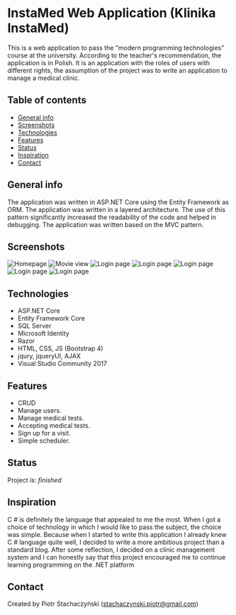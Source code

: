 


# InstaMed Web Application (Klinika InstaMed)
This is a web application to pass the "modern programming technologies" course at the university. According to the teacher's recommendation, the application is in Polish. It is an application with the roles of users with different rights, the assumption of the project was to write an application to manage a medical clinic. 

## Table of contents
* [General info](#general-info)
* [Screenshots](#screenshots)
* [Technologies](#technologies)
* [Features](#features)
* [Status](#status)
* [Inspiration](#inspiration)
* [Contact](#contact)

## General info
The application was written in ASP.NET Core using the Entity Framework as ORM. The application was written in a layered architecture. The use of this pattern significantly increased the readability of the code and helped in debugging. The application was written based on the MVC pattern.

## Screenshots
![Homepage](http://oi65.tinypic.com/33cacl5.jpg)
![Movie view](http://oi64.tinypic.com/16bykxg.jpg)
![Login page](http://oi64.tinypic.com/21aboxy.jpg)
![Login page](http://oi64.tinypic.com/a9xq3d.jpg)
![Login page](http://oi65.tinypic.com/357ews2.jpg)
![Login page](http://oi67.tinypic.com/15duql1.jpg)
![Login page](http://oi63.tinypic.com/2an4n8.jpg.jpg)

## Technologies
* ASP.NET Core
* Entity Framework Core
* SQL Server
* Microsoft Identity
* Razor
* HTML, CSS, JS (Bootstrap 4)
* jqury, jqueryUI, AJAX
* Visual Studio Community 2017


## Features
* CRUD 
* Manage users. 
* Manage medical tests. 
* Accepting medical tests.
* Sign up for a visit.
* Simple scheduler.

## Status
Project is: _finished_ 

## Inspiration
C # is definitely the language that appealed to me the most. When I got a choice of technology in which I would like to pass the subject, the choice was simple. Because when I started to write this application I already knew C # language quite well, I decided to write a more ambitious project than a standard blog. After some reflection, I decided on a clinic management system and I can honestly say that this project encouraged me to continue learning programming on the .NET platform

## Contact
Created by Piotr Stachaczyński (stachaczynski.piotr@gmail.com) 
